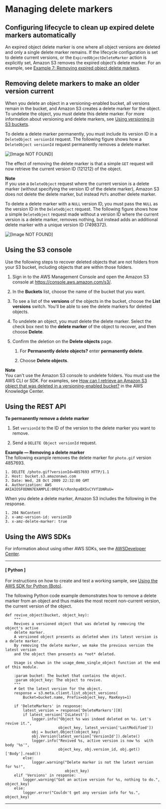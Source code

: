 # Managing delete markers<a name="ManagingDelMarkers"></a>

## Configuring lifecycle to clean up expired delete markers automatically<a name="LifecycleDelMarker"></a>

An expired object delete marker is one where all object versions are deleted and only a single delete marker remains\. If the lifecycle configuration is set to delete current versions, or the `ExpiredObjectDeleteMarker` action is explicitly set, Amazon S3 removes the expired object’s delete marker\. For an example, see [Example 7: Removing expired object delete markers](lifecycle-configuration-examples.md#lifecycle-config-conceptual-ex7)\. 

## Removing delete markers to make an older version current<a name="RemDelMarker"></a>

When you delete an object in a versioning\-enabled bucket, all versions remain in the bucket, and Amazon S3 creates a delete marker for the object\. To undelete the object, you must delete this delete marker\. For more information about versioning and delete markers, see [Using versioning in S3 buckets](Versioning.md)\.

To delete a delete marker permanently, you must include its version ID in a `DeleteObject versionId` request\. The following figure shows how a `DeleteObject versionId` request permanently removes a delete marker\.

![\[Image NOT FOUND\]](http://docs.aws.amazon.com/AmazonS3/latest/userguide/images/versioning_DELETE_deleteMarkerVersioned.png)

The effect of removing the delete marker is that a simple `GET` request will now retrieve the current version ID \(121212\) of the object\. 

**Note**  
If you use a `DeleteObject` request where the current version is a delete marker \(without specifying the version ID of the delete marker\), Amazon S3 does not delete the delete marker, but instead `PUTs` another delete marker\.

To delete a delete marker with a `NULL` version ID, you must pass the `NULL` as the version ID in the `DeleteObject` request\. The following figure shows how a simple `DeleteObject` request made without a version ID where the current version is a delete marker, removes nothing, but instead adds an additional delete marker with a unique version ID \(7498372\)\.

![\[Image NOT FOUND\]](http://docs.aws.amazon.com/AmazonS3/latest/userguide/images/versioning_DELETE_deleteMarker.png)

## Using the S3 console<a name="undelete-objects"></a>

Use the following steps to recover deleted objects that are not folders from your S3 bucket, including objects that are within those folders\. 

1. Sign in to the AWS Management Console and open the Amazon S3 console at [https://console\.aws\.amazon\.com/s3/](https://console.aws.amazon.com/s3/)\.

1. In the **Buckets** list, choose the name of the bucket that you want\.

1. To see a list of the **versions** of the objects in the bucket, choose the **List versions** switch\. You'll be able to see the delete markers for deleted objects\. 

   

1. To undelete an object, you must delete the delete marker\. Select the check box next to the **delete marker** of the object to recover, and then choose **Delete**\.

1. Confirm the deletion on the **Delete objects** page\.

   1. For **Permanently delete objects?** enter **permanently delete**\.

   1. Choose **Delete objects**\.

**Note**  
You can't use the Amazon S3 console to undelete folders\. You must use the AWS CLI or SDK\. For examples, see [ How can I retrieve an Amazon S3 object that was deleted in a versioning\-enabled bucket?](http://aws.amazon.com/premiumsupport/knowledge-center/s3-undelete-configuration/) in the AWS Knowledge Center\.

## Using the REST API<a name="delete-marker-rest-api"></a>

**To permanently remove a delete marker**

1. Set `versionId` to the ID of the version to the delete marker you want to remove\.

1. Send a `DELETE Object versionId` request\.

**Example — Removing a delete marker**  
The following example removes the delete marker for `photo.gif` version 4857693\.  

```
1. DELETE /photo.gif?versionId=4857693 HTTP/1.1
2. Host: bucket.s3.amazonaws.com
3. Date: Wed, 28 Oct 2009 22:32:00 GMT
4. Authorization: AWS AKIAIOSFODNN7EXAMPLE:0RQf4/cRonhpaBX5sCYVf1bNRuU=
```

When you delete a delete marker, Amazon S3 includes the following in the response\.

```
1. 204 NoContent 
2. x-amz-version-id: versionID 
3. x-amz-delete-marker: true
```

## Using the AWS SDKs<a name="remove-delete-marker-examples-sdk"></a>

For information about using other AWS SDKs, see the [AWSDeveloper Center](https://aws.amazon.com/code/)\.

------
#### [ Python ]

For instructions on how to create and test a working sample, see [Using the AWS SDK for Python \(Boto\)](UsingTheBotoAPI.md)\. 

The following Python code example demonstrates how to remove a delete marker from an object and thus makes the most recent non\-current version, the current version of the object\.

```
def revive_object(bucket, object_key):
    """
    Revives a versioned object that was deleted by removing the object's active
    delete marker.
    A versioned object presents as deleted when its latest version is a delete marker.
    By removing the delete marker, we make the previous version the latest version
    and the object then presents as *not* deleted.

    Usage is shown in the usage_demo_single_object function at the end of this module.

    :param bucket: The bucket that contains the object.
    :param object_key: The object to revive.
    """
    # Get the latest version for the object.
    response = s3.meta.client.list_object_versions(
        Bucket=bucket.name, Prefix=object_key, MaxKeys=1)

    if 'DeleteMarkers' in response:
        latest_version = response['DeleteMarkers'][0]
        if latest_version['IsLatest']:
            logger.info("Object %s was indeed deleted on %s. Let's revive it.",
                        object_key, latest_version['LastModified'])
            obj = bucket.Object(object_key)
            obj.Version(latest_version['VersionId']).delete()
            logger.info("Revived %s, active version is now %s  with body '%s'",
                        object_key, obj.version_id, obj.get()['Body'].read())
        else:
            logger.warning("Delete marker is not the latest version for %s!",
                           object_key)
    elif 'Versions' in response:
        logger.warning("Got an active version for %s, nothing to do.", object_key)
    else:
        logger.error("Couldn't get any version info for %s.", object_key)
```

------